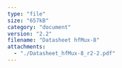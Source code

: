 ```yaml
---
type: "file"
size: "657kB"
category: "document"
version: "2.2"
filename: "Datasheet hfMux-8"
attachments:
  - "./Datasheet_hfMux-8_r2-2.pdf"
---
```

